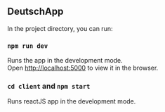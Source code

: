## DeutschApp

In the project directory, you can run:

### `npm run dev`

Runs the app in the development mode.<br />
Open [http://localhost:5000](http://localhost:5000) to view it in the browser.

### `cd client` and `npm start` 

Runs reactJS app in the development mode.
